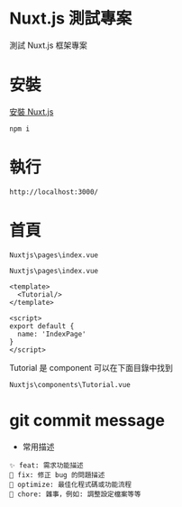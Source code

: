 # Nuxt.js 測試專案
測試 Nuxt.js 框架專案

# 安裝
[安裝 Nuxt.js](./docs/Nuxtjs_Init.md)

```
npm i
```

# 執行
```
http://localhost:3000/
```

# 首頁
```
Nuxtjs\pages\index.vue
```
```vue
Nuxtjs\pages\index.vue

<template>
  <Tutorial/>
</template>

<script>
export default {
  name: 'IndexPage'
}
</script>
```
Tutorial 是 component
可以在下面目錄中找到
```
Nuxtjs\components\Tutorial.vue
```

# git commit message
- 常用描述
```
✨ feat: 需求功能描述
🐛 fix: 修正 bug 的問題描述
💄 optimize: 最佳化程式碼或功能流程
🔧 chore: 雜事，例如: 調整設定檔案等等 
```
